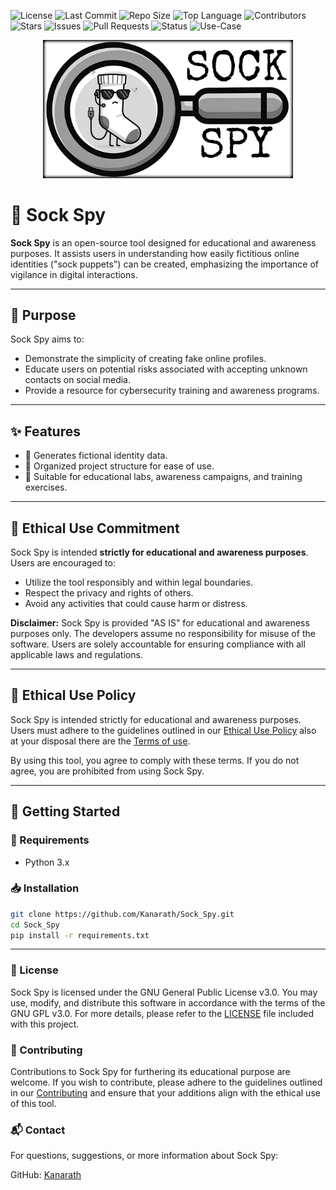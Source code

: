 ![License](https://img.shields.io/github/license/Kanarath/Sock_Spy)
![Last Commit](https://img.shields.io/github/last-commit/Kanarath/Sock_Spy)
![Repo Size](https://img.shields.io/github/repo-size/Kanarath/Sock_Spy)
![Top Language](https://img.shields.io/github/languages/top/Kanarath/Sock_Spy)
![Contributors](https://img.shields.io/github/contributors/Kanarath/Sock_Spy)
![Stars](https://img.shields.io/github/stars/Kanarath/Sock_Spy?style=social)
![Issues](https://img.shields.io/github/issues/Kanarath/Sock_Spy)
![Pull Requests](https://img.shields.io/github/issues-pr/Kanarath/Sock_Spy)
![Status](https://img.shields.io/badge/status-beta-blue)
![Use-Case](https://img.shields.io/badge/use-educational-important)



<p align="center">
  <img src="./data/logo_sock_spy1.png" alt="Sock Spy Logo" width="400">
</p>

# 🧦 Sock Spy

**Sock Spy** is an open-source tool designed for educational and awareness purposes. It assists users in understanding how easily fictitious online identities ("sock puppets") can be created, emphasizing the importance of vigilance in digital interactions.

---

## 🧠 Purpose

Sock Spy aims to:

- Demonstrate the simplicity of creating fake online profiles.
- Educate users on potential risks associated with accepting unknown contacts on social media.
- Provide a resource for cybersecurity training and awareness programs.

---

## ✨ Features

- 🔐 Generates fictional identity data.
- 📁 Organized project structure for ease of use.
- 🧪 Suitable for educational labs, awareness campaigns, and training exercises.

---

## 🧭 Ethical Use Commitment

Sock Spy is intended **strictly for educational and awareness purposes**. Users are encouraged to:

- Utilize the tool responsibly and within legal boundaries.
- Respect the privacy and rights of others.
- Avoid any activities that could cause harm or distress.

**Disclaimer:** Sock Spy is provided "AS IS" for educational and awareness purposes only. The developers assume no responsibility for misuse of the software. Users are solely accountable for ensuring compliance with all applicable laws and regulations.

---

## 🧭 Ethical Use Policy

Sock Spy is intended strictly for educational and awareness purposes. Users must adhere to the guidelines outlined in our [Ethical Use Policy](ethical_use_policy.txt) also at your disposal there are the [Terms of use](terms_of_use.txt).

By using this tool, you agree to comply with these terms. If you do not agree, you are prohibited from using Sock Spy.

---

## 🚀 Getting Started

### 🔧 Requirements

- Python 3.x

### 📥 Installation

```bash
git clone https://github.com/Kanarath/Sock_Spy.git
cd Sock_Spy
pip install -r requirements.txt


```

---

### 📄 License
Sock Spy is licensed under the GNU General Public License v3.0. You may use, modify, and distribute this software in accordance with the terms of the GNU GPL v3.0. For more details, please refer to the [LICENSE](license.md) file included with this project.

### 🤝 Contributing
Contributions to Sock Spy for furthering its educational purpose are welcome. If you wish to contribute, please adhere to the guidelines outlined in our [Contributing](contributing.md) and ensure that your additions align with the ethical use of this tool.

### 📬 Contact
For questions, suggestions, or more information about Sock Spy:

GitHub: [Kanarath](https://github.com/Kanarath)